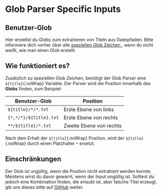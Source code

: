 # Glob Parser Specific Inputs

## Benutzer-Glob

Hier erstellst du Globs zum extrahieren von Titeln aus Dateipfaden. Bitte informiere dich vorher über alle [speziellen Glob Zeichen ](#special-glob-characters), wenn du nicht weißt, wie man einen Glob erstellt.

## Wie funktioniert es?

Zusätzlich zu speziellen Glob Zeichen, benötigt der Glob Parser eine `${title}`{.noWrap} Variable. Der Parser wird die Position innerhalb des  **Globs** finden, zum Beispiel:

| Benutzer-Glob          | Position                |
| ---------------------- | ----------------------- |
| `${title}/*/*.txt`     | Erste Ebene von links   |
| `{*,*/*}/${title}.txt` | Erste Ebene von rechts  |
| `**/${title}/*.txt`    | Zweite Ebene von rechts |

Nach dem Erhalt der `${title}`{.noWrap} Position, wird der `${title}`{.noWrap} durch einen Platzhalter `*` ersetzt.

## Einschränkungen

Der Glob ist ungültig, wenn die Position nicht extrahiert werden konnte. Meistens wirst du davor gewarnt, wenn der Input ungültig ist. Solltest du jedoch eine Kombination finden, die erlaubt ist, aber falsche Titel erzeugt, gib uns dieses bitte auf [GitHub](https://github.com/FrogTheFrog/steam-rom-manager/issues) weiter.
